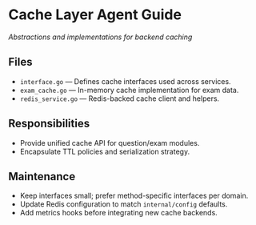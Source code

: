 # Cache Layer Agent Guide
*Abstractions and implementations for backend caching*

## Files
- `interface.go` — Defines cache interfaces used across services.
- `exam_cache.go` — In-memory cache implementation for exam data.
- `redis_service.go` — Redis-backed cache client and helpers.

## Responsibilities
- Provide unified cache API for question/exam modules.
- Encapsulate TTL policies and serialization strategy.

## Maintenance
- Keep interfaces small; prefer method-specific interfaces per domain.
- Update Redis configuration to match `internal/config` defaults.
- Add metrics hooks before integrating new cache backends.
